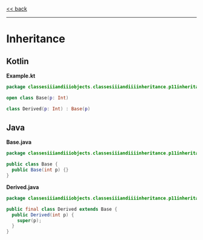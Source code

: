 
[<< back](https://github.com/tomasbjerre/yet-another-kotlin-vs-java-comparison)

-----------------------------

# Inheritance

## Kotlin

**Example.kt**

```kotlin
package classesiiiandiiiobjects.classesiiiandiiiinheritance.p11inheritance

open class Base(p: Int)

class Derived(p: Int) : Base(p)
```

## Java

**Base.java**

```java
package classesiiiandiiiobjects.classesiiiandiiiinheritance.p11inheritance;

public class Base {
  public Base(int p) {}
}

```

**Derived.java**

```java
package classesiiiandiiiobjects.classesiiiandiiiinheritance.p11inheritance;

public final class Derived extends Base {
  public Derived(int p) {
    super(p);
  }
}

```
